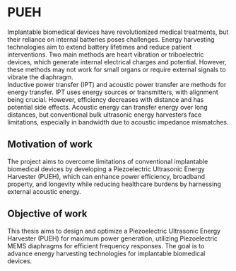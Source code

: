 # PUEH
Implantable biomedical devices have revolutionized medical treatments, but their reliance on internal batteries poses challenges. Energy harvesting technologies aim to extend battery lifetimes and reduce patient interventions. Two main methods are heart vibration or triboelectric devices, which generate internal electrical charges and potential. However, these methods may not work for small organs or require external signals to vibrate the diaphragm.<br/>
Inductive power transfer (IPT) and acoustic power transfer are methods for energy transfer. IPT uses energy sources or transmitters, with alignment being crucial. However, efficiency decreases with distance and has potential side effects. Acoustic energy can transfer energy over long distances, but conventional bulk ultrasonic energy harvesters face limitations, especially in bandwidth due to acoustic impedance mismatches.

## Motivation of work
The project aims to overcome limitations of conventional implantable biomedical devices by developing a Piezoelectric Ultrasonic Energy Harvester (PUEH), which can enhance power efficiency, broadband property, and longevity while reducing healthcare burdens by harnessing external acoustic energy.

## Objective of work
This thesis aims to design and optimize a Piezoelectric Ultrasonic Energy Harvester (PUEH) for maximum power generation, utilizing Piezoelectric MEMS diaphragms for efficient frequency responses. The goal is to advance energy harvesting technologies for implantable biomedical devices.
